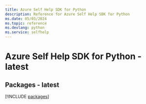 ```yaml
---
title: Azure Self Help SDK for Python
description: Reference for Azure Self Help SDK for Python
ms.date: 05/03/2024
ms.topic: reference
ms.devlang: python
ms.service: selfhelp
---
```

# Azure Self Help SDK for Python - latest
## Packages - latest
[!INCLUDE [packages](self-help-index.md)]
